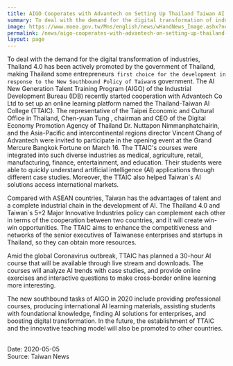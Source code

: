 ```yaml
---
title: AIGO Cooperates with Advantech on Setting Up Thailand Taiwan AI College (TTAIC) to Boost AI Upgrading and Digital Transformation for Taiwanese Entrepreneurs
summary: To deal with the demand for the digital transformation of industries, Thailand 4.0 has been actively promoted by the government of Thailand, making Thailand some entrepreneurs` first choice for the development in response to the New Southbound Policy of Taiwan`s government.
image: https://www.moea.gov.tw/Mns/english/news/wHandNews_Image.ashx?news_id=89592&serial_no=1&thumb=1
permalink: /news/aigo-cooperates-with-advantech-on-setting-up-thailand-taiwan-ai-college/
layout: page
---
```

To deal with the demand for the digital transformation of industries, Thailand 4.0 has been actively promoted by the government of Thailand, making Thailand some entrepreneurs` first choice for the development in response to the New Southbound Policy of Taiwan`s government. The AI New Generation Talent Training Program (AIGO) of the Industrial Development Bureau (IDB) recently started cooperation with Advantech Co Ltd  to set up an online learning platform named the Thailand-Taiwan AI College (TTAIC). The representative of the Taipei Economic and Cultural Office in Thailand, Chen-yuan Tung , chairman and CEO of the Digital Economy Promotion Agency of Thailand Dr. Nuttapon Nimmanphatchairin, and the Asia-Pacific and intercontinental regions director Vincent Chang of Advantech were invited to participate in the opening event at the Grand Mercure Bangkok Fortune on March 16. The TTAIC's courses were integrated into such diverse industries as medical, agriculture, retail, manufacturing, finance, entertainment, and education. Their students were able to quickly understand artificial intelligence (AI) applications through different case studies. Moreover, the TTAIC also helped Taiwan`s AI solutions access international markets.

Compared with ASEAN countries, Taiwan has the advantages of talent and a complete industrial chain in the development of AI. The Thailand 4.0 and Taiwan`s 5+2 Major Innovative Industries policy can complement each other in terms of the cooperation between two countries, and it will create win-win opportunities. The TTAIC aims to enhance the competitiveness and networks of the senior executives of Taiwanese enterprises and startups in Thailand, so they can obtain more resources.

Amid the global Coronavirus outbreak, TTAIC has planned a 30-hour AI course that will be available through live stream and downloads. The courses will analyze AI trends with case studies, and provide online exercises and interactive questions to make cross-border online learning more interesting.

The new southbound tasks of AIGO in 2020 include providing professional courses, producing international AI learning materials, assisting students with foundational knowledge, finding AI solutions for enterprises, and boosting digital transformation. In the future, the establishment of TTAIC and the innovative teaching model will also be promoted to other countries.

<br/>
Date: 2020-05-05
<br/>
Source: Taiwan News
